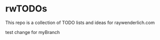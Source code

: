 # rwTODOs

This repo is a collection of TODO lists and ideas for raywenderlich.com

test change for myBranch
